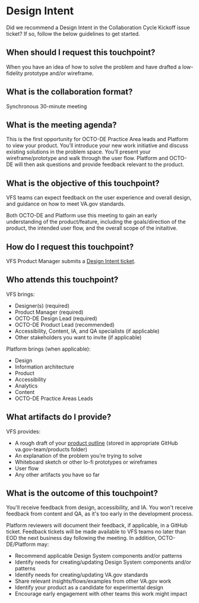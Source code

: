 # Design Intent
Did we recommend a Design Intent in the Collaboration Cycle Kickoff issue ticket? If so, follow the below guidelines to get started.

## When should I request this touchpoint?
When you have an idea of how to solve the problem and have drafted a low-fidelity prototype and/or wireframe.
## What is the collaboration format?
Synchronous 30-minute meeting
## What is the meeting agenda?
This is the first opportunity for OCTO-DE Practice Area leads and Platform to view your product. You’ll introduce your new work initiative and discuss existing solutions in the problem space. You’ll present your wireframe/prototype and walk through the user flow. Platform and OCTO-DE will then ask questions and provide feedback relevant to the product. 

## What is the objective of this touchpoint?

VFS teams can expect feedback on the user experience and overall design, and guidance on how to meet VA.gov standards.

Both OCTO-DE and Platform use this meeting to gain an early understanding of the product/feature, including the goals/direction of the product, the intended user flow, and the overall scope of the initaitive. 
 
## How do I request this touchpoint?
VFS Product Manager submits a [Design Intent ticket](https://github.com/department-of-veterans-affairs/va.gov-team/issues/new?assignees=shiragoodman%2C+allison0034&labels=vsp-product-support%2C+collaboration-cycle%2C+collab-cycle-review&template=design-intent-collaboration.md&title=Design+intent+%5BTeam+Name+-+Feature+Name%5D). 
## Who attends this touchpoint?
VFS brings:
  - Designer(s) (required)
  - Product Manager (required)
  - OCTO-DE Design Lead (required)
  - OCTO-DE Product Lead (recommended)
  - Accessibility, Content, IA, and QA specialists (if applicable)
  - Other stakeholders you want to invite (if applicable)

Platform brings (when applicable):
  - Design
  - Information architecture
  - Product
  - Accessibility 
  - Analytics
  - Content
  - OCTO-DE Practice Areas Leads

## What artifacts do I provide?
VFS provides: 
- A rough draft of your [product outline](https://github.com/department-of-veterans-affairs/va.gov-team/blob/master/platform/product-management/product-outline-template.md) (stored in appropriate GitHub va.gov-team/products folder)
- An explanation of the problem you’re trying to solve
- Whiteboard sketch or other lo-fi prototypes or wireframes
- User flow
- Any other artifacts you have so far

## What is the outcome of this touchpoint?
You'll receive feedback from design, accessibility, and IA. You won't receive feedback from content and QA, as it's too early in the development process.

Platform reviewers will document their feedback, if applicable, in a GitHub ticket. Feedback tickets will be made available to VFS teams no later than EOD the next business day following the meeting. In addition, OCTO-DE/Platform may:

 -  Recommend applicable Design System components and/or patterns
 -  Identify needs for creating/updating Design System components and/or patterns
 -  Identify needs for creating/updating VA.gov standards
 -  Share relevant insights/flows/examples from other VA.gov work
 -  Identify your product as a candidate for experimental design
 -  Encourage early engagement with other teams this work might impact
